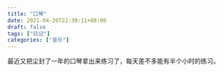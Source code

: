 ```yaml
---
title: "口琴"
date: 2021-04-26T22:30:11+08:00
draft: false
tags: ["日记"]
categories: ["音乐"]
---
```



最近又把尘封了一年的口琴拿出来练习了，每天差不多能有半个小时的练习。